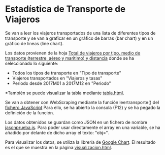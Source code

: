 # Estadística de Transporte de Viajeros
Se van a leer los viajeros transportados de una lista de diferentes tipos de transporte y se van a graficar en un gráfico de barras (bar chart) y en un gráfico de líneas (line chart).

Los datos provienen de la hoja [Total de viajeros por tipo, medio de transporte (terrestre, aéreo y maritimo) y distancia](https://www.ine.es/jaxiT3/Tabla.htm?t=20239) donde se ha seleccionado lo siguiente:
- Todos los tipos de transporte en "Tipo de transporte"
- Viajeros transportados en "Viajeros y tasas"
- Periodo desde 2017M01 a 2017M12 en "Periodo"

*También se puede visualizar la tabla mediante [tabla.html](../geocoordenadas/tabla.html).

Se van a obtener con WebScraping mediante la función leertransporte() del [fichero JavaScript](../geocoordenadas/leertransporte.js)
Para ello, se ha abierto la consola (F12) y se ha pegado la definición de la función. 

Los datos obtenidos se guardan como JSON en un fichero de nombre [jasonprueba.js](../geocoordenadas/jasonprueba.js). Para poder usar directamente el array en una variable, se ha añadido por delante de dicho array el texto: "obj=".

Para visualizar los datos, se utiliza la librería de [Google Chart](https://developers.google.com/chart/). El resultado es el que se muestra en la página [visualizacion.html](../geocoordenadas/visualizacion.html).

